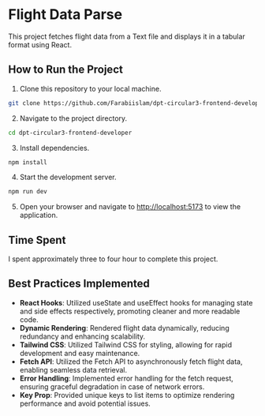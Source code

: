 # Flight Data Parse

This project fetches flight data from a Text file and displays it in a tabular format using React.

## How to Run the Project

1. Clone this repository to your local machine.

```bash
git clone https://github.com/Farabiislam/dpt-circular3-frontend-developer.git
```

2. Navigate to the project directory.

```bash
cd dpt-circular3-frontend-developer
```

3. Install dependencies.

```bash
npm install
```

4. Start the development server.

```bash
npm run dev
```

5. Open your browser and navigate to [http://localhost:5173](http://localhost:5173) to view the application.

## Time Spent

I spent approximately three to four hour to complete this project.


## Best Practices Implemented

- **React Hooks**: Utilized useState and useEffect hooks for managing state and side effects respectively, promoting cleaner and more readable code.
- **Dynamic Rendering**: Rendered flight data dynamically, reducing redundancy and enhancing scalability.
- **Tailwind CSS**: Utilized Tailwind CSS for styling, allowing for rapid development and easy maintenance.
- **Fetch API**: Utilized the Fetch API to asynchronously fetch flight data, enabling seamless data retrieval.
- **Error Handling**: Implemented error handling for the fetch request, ensuring graceful degradation in case of network errors.
- **Key Prop**: Provided unique keys to list items to optimize rendering performance and avoid potential issues.


